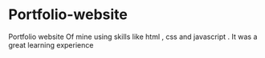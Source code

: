 # Portfolio-website
Portfolio website Of mine using skills like html , css and javascript . It was a great learning experience
